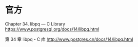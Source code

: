 
# 官方

Chapter 34. libpq — C Library https://www.postgresql.org/docs/14/libpq.html

第 34 章 libpq - C 库 http://www.postgres.cn/docs/14/libpq.html
